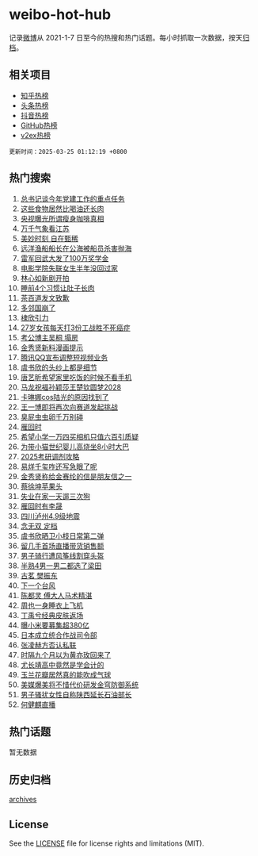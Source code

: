 # weibo-hot-hub

记录[微博](https://www.weibo.com)从 2021-1-7 日至今的热搜和热门话题。每小时抓取一次数据，按天[归档](archives)。

## 相关项目

- [知乎热榜](https://github.com/lonnyzhang423/zhihu-hot-hub)
- [头条热榜](https://github.com/lonnyzhang423/toutiao-hot-hub)
- [抖音热榜](https://github.com/lonnyzhang423/douyin-hot-hub)
- [GitHub热榜](https://github.com/lonnyzhang423/github-hot-hub)
- [v2ex热榜](https://github.com/lonnyzhang423/v2ex-hot-hub)


`更新时间：2025-03-25 01:12:19 +0800`

## 热门搜索

1. [总书记谈今年党建工作的重点任务](https://m.weibo.cn/search?containerid=100103type%3D1%26t%3D10%26q%3D%23%E6%80%BB%E4%B9%A6%E8%AE%B0%E8%B0%88%E4%BB%8A%E5%B9%B4%E5%85%9A%E5%BB%BA%E5%B7%A5%E4%BD%9C%E7%9A%84%E9%87%8D%E7%82%B9%E4%BB%BB%E5%8A%A1%23&stream_entry_id=51&isnewpage=1&extparam=seat%3D1%26cate%3D10103%26stream_entry_id%3D51%26filter_type%3Drealtimehot%26pos%3D0%26c_type%3D51%26q%3D%2523%25E6%2580%25BB%25E4%25B9%25A6%25E8%25AE%25B0%25E8%25B0%2588%25E4%25BB%258A%25E5%25B9%25B4%25E5%2585%259A%25E5%25BB%25BA%25E5%25B7%25A5%25E4%25BD%259C%25E7%259A%2584%25E9%2587%258D%25E7%2582%25B9%25E4%25BB%25BB%25E5%258A%25A1%2523%26dgr%3D0%26display_time%3D1742836338%26pre_seqid%3D17428363380280254188156)
1. [这些食物居然比喝油还长肉](https://m.weibo.cn/search?containerid=100103type%3D1%26t%3D10%26q%3D%23%E8%BF%99%E4%BA%9B%E9%A3%9F%E7%89%A9%E5%B1%85%E7%84%B6%E6%AF%94%E5%96%9D%E6%B2%B9%E8%BF%98%E9%95%BF%E8%82%89%23&stream_entry_id=31&isnewpage=1&extparam=seat%3D1%26cate%3D5001%26lcate%3D5001%26stream_entry_id%3D31%26q%3D%2523%25E8%25BF%2599%25E4%25BA%259B%25E9%25A3%259F%25E7%2589%25A9%25E5%25B1%2585%25E7%2584%25B6%25E6%25AF%2594%25E5%2596%259D%25E6%25B2%25B9%25E8%25BF%2598%25E9%2595%25BF%25E8%2582%2589%2523%26dgr%3D0%26realpos%3D1%26filter_type%3Drealtimehot%26c_type%3D31%26flag%3D1%26band_rank%3D1%26pos%3D0%26display_time%3D1742836338%26pre_seqid%3D17428363380280254188156)
1. [央视曝光所谓瘦身咖啡真相](https://m.weibo.cn/search?containerid=100103type%3D1%26t%3D10%26q%3D%23%E5%A4%AE%E8%A7%86%E6%9B%9D%E5%85%89%E6%89%80%E8%B0%93%E7%98%A6%E8%BA%AB%E5%92%96%E5%95%A1%E7%9C%9F%E7%9B%B8%23&stream_entry_id=31&isnewpage=1&extparam=seat%3D1%26cate%3D5001%26lcate%3D5001%26stream_entry_id%3D31%26q%3D%2523%25E5%25A4%25AE%25E8%25A7%2586%25E6%259B%259D%25E5%2585%2589%25E6%2589%2580%25E8%25B0%2593%25E7%2598%25A6%25E8%25BA%25AB%25E5%2592%2596%25E5%2595%25A1%25E7%259C%259F%25E7%259B%25B8%2523%26dgr%3D0%26realpos%3D2%26filter_type%3Drealtimehot%26c_type%3D31%26flag%3D0%26band_rank%3D2%26pos%3D1%26display_time%3D1742836338%26pre_seqid%3D17428363380280254188156)
1. [万千气象看江苏](https://m.weibo.cn/search?containerid=100103type%3D1%26t%3D10%26q%3D%23%E4%B8%87%E5%8D%83%E6%B0%94%E8%B1%A1%E7%9C%8B%E6%B1%9F%E8%8B%8F%23&stream_entry_id=31&isnewpage=1&extparam=seat%3D1%26cate%3D5001%26lcate%3D5001%26stream_entry_id%3D31%26q%3D%2523%25E4%25B8%2587%25E5%258D%2583%25E6%25B0%2594%25E8%25B1%25A1%25E7%259C%258B%25E6%25B1%259F%25E8%258B%258F%2523%26dgr%3D0%26realpos%3D3%26filter_type%3Drealtimehot%26c_type%3D31%26flag%3D0%26band_rank%3D3%26pos%3D2%26display_time%3D1742836338%26pre_seqid%3D17428363380280254188156)
1. [美妙时刻 自在甄稀](https://m.weibo.cn/search?containerid=100103type%3D1%26t%3D10%26q%3D%23%E7%BE%8E%E5%A6%99%E6%97%B6%E5%88%BB+%E8%87%AA%E5%9C%A8%E7%94%84%E7%A8%80%23&stream_entry_id=31&isnewpage=1&extparam=seat%3D1%26cate%3D5001%26lcate%3D5001%26is_ad_pos%3D1%26q%3D%2523%25E7%25BE%258E%25E5%25A6%2599%25E6%2597%25B6%25E5%2588%25BB%2520%25E8%2587%25AA%25E5%259C%25A8%25E7%2594%2584%25E7%25A8%2580%2523%26dgr%3D0%26adid%3D280129%26pos%3D3%26filter_type%3Drealtimehot%26band_rank%3D4%26c_type%3D31%26topic_ad%3D1%26stream_entry_id%3D31%26display_time%3D1742836338%26pre_seqid%3D17428363380280254188156)
1. [远洋渔船船长在公海被船员杀害抛海](https://m.weibo.cn/search?containerid=100103type%3D1%26t%3D10%26q%3D%23%E8%BF%9C%E6%B4%8B%E6%B8%94%E8%88%B9%E8%88%B9%E9%95%BF%E5%9C%A8%E5%85%AC%E6%B5%B7%E8%A2%AB%E8%88%B9%E5%91%98%E6%9D%80%E5%AE%B3%E6%8A%9B%E6%B5%B7%23&stream_entry_id=31&isnewpage=1&extparam=seat%3D1%26cate%3D5001%26lcate%3D5001%26stream_entry_id%3D31%26q%3D%2523%25E8%25BF%259C%25E6%25B4%258B%25E6%25B8%2594%25E8%2588%25B9%25E8%2588%25B9%25E9%2595%25BF%25E5%259C%25A8%25E5%2585%25AC%25E6%25B5%25B7%25E8%25A2%25AB%25E8%2588%25B9%25E5%2591%2598%25E6%259D%2580%25E5%25AE%25B3%25E6%258A%259B%25E6%25B5%25B7%2523%26dgr%3D0%26realpos%3D4%26filter_type%3Drealtimehot%26c_type%3D31%26flag%3D1%26band_rank%3D4%26pos%3D4%26display_time%3D1742836338%26pre_seqid%3D17428363380280254188156)
1. [雷军回武大发了100万奖学金](https://m.weibo.cn/search?containerid=100103type%3D1%26t%3D10%26q%3D%23%E9%9B%B7%E5%86%9B%E5%9B%9E%E6%AD%A6%E5%A4%A7%E5%8F%91%E4%BA%86100%E4%B8%87%E5%A5%96%E5%AD%A6%E9%87%91%23&stream_entry_id=31&isnewpage=1&extparam=seat%3D1%26cate%3D5001%26lcate%3D5001%26stream_entry_id%3D31%26q%3D%2523%25E9%259B%25B7%25E5%2586%259B%25E5%259B%259E%25E6%25AD%25A6%25E5%25A4%25A7%25E5%258F%2591%25E4%25BA%2586100%25E4%25B8%2587%25E5%25A5%2596%25E5%25AD%25A6%25E9%2587%2591%2523%26dgr%3D0%26realpos%3D5%26filter_type%3Drealtimehot%26c_type%3D31%26flag%3D2%26band_rank%3D5%26pos%3D5%26display_time%3D1742836338%26pre_seqid%3D17428363380280254188156)
1. [电影学院失联女生半年没回过家](https://m.weibo.cn/search?containerid=100103type%3D1%26t%3D10%26q%3D%23%E7%94%B5%E5%BD%B1%E5%AD%A6%E9%99%A2%E5%A4%B1%E8%81%94%E5%A5%B3%E7%94%9F%E5%8D%8A%E5%B9%B4%E6%B2%A1%E5%9B%9E%E8%BF%87%E5%AE%B6%23&stream_entry_id=31&isnewpage=1&extparam=seat%3D1%26cate%3D5001%26lcate%3D5001%26stream_entry_id%3D31%26q%3D%2523%25E7%2594%25B5%25E5%25BD%25B1%25E5%25AD%25A6%25E9%2599%25A2%25E5%25A4%25B1%25E8%2581%2594%25E5%25A5%25B3%25E7%2594%259F%25E5%258D%258A%25E5%25B9%25B4%25E6%25B2%25A1%25E5%259B%259E%25E8%25BF%2587%25E5%25AE%25B6%2523%26dgr%3D0%26realpos%3D6%26filter_type%3Drealtimehot%26c_type%3D31%26flag%3D0%26band_rank%3D6%26pos%3D6%26display_time%3D1742836338%26pre_seqid%3D17428363380280254188156)
1. [林心如新剧开拍](https://m.weibo.cn/search?containerid=100103type%3D1%26t%3D10%26q%3D%23%E6%9E%97%E5%BF%83%E5%A6%82%E6%96%B0%E5%89%A7%E5%BC%80%E6%8B%8D%23&stream_entry_id=31&isnewpage=1&extparam=seat%3D1%26cate%3D5001%26lcate%3D5001%26stream_entry_id%3D31%26q%3D%2523%25E6%259E%2597%25E5%25BF%2583%25E5%25A6%2582%25E6%2596%25B0%25E5%2589%25A7%25E5%25BC%2580%25E6%258B%258D%2523%26dgr%3D0%26realpos%3D7%26filter_type%3Drealtimehot%26c_type%3D31%26flag%3D1%26band_rank%3D7%26pos%3D7%26display_time%3D1742836338%26pre_seqid%3D17428363380280254188156)
1. [睡前4个习惯让肚子长肉](https://m.weibo.cn/search?containerid=100103type%3D1%26t%3D10%26q%3D%23%E7%9D%A1%E5%89%8D4%E4%B8%AA%E4%B9%A0%E6%83%AF%E8%AE%A9%E8%82%9A%E5%AD%90%E9%95%BF%E8%82%89%23&stream_entry_id=31&isnewpage=1&extparam=seat%3D1%26cate%3D5001%26lcate%3D5001%26stream_entry_id%3D31%26q%3D%2523%25E7%259D%25A1%25E5%2589%258D4%25E4%25B8%25AA%25E4%25B9%25A0%25E6%2583%25AF%25E8%25AE%25A9%25E8%2582%259A%25E5%25AD%2590%25E9%2595%25BF%25E8%2582%2589%2523%26dgr%3D0%26realpos%3D8%26filter_type%3Drealtimehot%26c_type%3D31%26flag%3D0%26band_rank%3D8%26pos%3D8%26display_time%3D1742836338%26pre_seqid%3D17428363380280254188156)
1. [茶百道发文致歉](https://m.weibo.cn/search?containerid=100103type%3D1%26t%3D10%26q%3D%23%E8%8C%B6%E7%99%BE%E9%81%93%E5%8F%91%E6%96%87%E8%87%B4%E6%AD%89%23&stream_entry_id=31&isnewpage=1&extparam=seat%3D1%26cate%3D5001%26lcate%3D5001%26stream_entry_id%3D31%26q%3D%2523%25E8%258C%25B6%25E7%2599%25BE%25E9%2581%2593%25E5%258F%2591%25E6%2596%2587%25E8%2587%25B4%25E6%25AD%2589%2523%26dgr%3D0%26realpos%3D9%26filter_type%3Drealtimehot%26c_type%3D31%26flag%3D0%26band_rank%3D9%26pos%3D9%26display_time%3D1742836338%26pre_seqid%3D17428363380280254188156)
1. [多邻国崩了](https://m.weibo.cn/search?containerid=100103type%3D1%26t%3D10%26q%3D%E5%A4%9A%E9%82%BB%E5%9B%BD%E5%B4%A9%E4%BA%86&stream_entry_id=31&isnewpage=1&extparam=seat%3D1%26cate%3D5001%26lcate%3D5001%26stream_entry_id%3D31%26q%3D%25E5%25A4%259A%25E9%2582%25BB%25E5%259B%25BD%25E5%25B4%25A9%25E4%25BA%2586%26dgr%3D0%26realpos%3D10%26filter_type%3Drealtimehot%26c_type%3D31%26flag%3D0%26band_rank%3D10%26pos%3D10%26display_time%3D1742836338%26pre_seqid%3D17428363380280254188156)
1. [棣欣引力](https://m.weibo.cn/search?containerid=100103type%3D1%26t%3D10%26q%3D%E6%A3%A3%E6%AC%A3%E5%BC%95%E5%8A%9B&stream_entry_id=31&isnewpage=1&extparam=seat%3D1%26cate%3D5001%26lcate%3D5001%26stream_entry_id%3D31%26q%3D%25E6%25A3%25A3%25E6%25AC%25A3%25E5%25BC%2595%25E5%258A%259B%26dgr%3D0%26realpos%3D11%26filter_type%3Drealtimehot%26c_type%3D31%26flag%3D2%26band_rank%3D11%26pos%3D11%26display_time%3D1742836338%26pre_seqid%3D17428363380280254188156)
1. [27岁女孩每天打3份工战胜不死癌症](https://m.weibo.cn/search?containerid=100103type%3D1%26t%3D10%26q%3D%2327%E5%B2%81%E5%A5%B3%E5%AD%A9%E6%AF%8F%E5%A4%A9%E6%89%933%E4%BB%BD%E5%B7%A5%E6%88%98%E8%83%9C%E4%B8%8D%E6%AD%BB%E7%99%8C%E7%97%87%23&stream_entry_id=31&isnewpage=1&extparam=seat%3D1%26cate%3D5001%26lcate%3D5001%26stream_entry_id%3D31%26q%3D%252327%25E5%25B2%2581%25E5%25A5%25B3%25E5%25AD%25A9%25E6%25AF%258F%25E5%25A4%25A9%25E6%2589%25933%25E4%25BB%25BD%25E5%25B7%25A5%25E6%2588%2598%25E8%2583%259C%25E4%25B8%258D%25E6%25AD%25BB%25E7%2599%258C%25E7%2597%2587%2523%26dgr%3D0%26realpos%3D12%26filter_type%3Drealtimehot%26c_type%3D31%26flag%3D2%26band_rank%3D12%26pos%3D12%26display_time%3D1742836338%26pre_seqid%3D17428363380280254188156)
1. [考公博主吴桐 塌房](https://m.weibo.cn/search?containerid=100103type%3D1%26t%3D10%26q%3D%E8%80%83%E5%85%AC%E5%8D%9A%E4%B8%BB%E5%90%B4%E6%A1%90+%E5%A1%8C%E6%88%BF&stream_entry_id=31&isnewpage=1&extparam=seat%3D1%26cate%3D5001%26lcate%3D5001%26stream_entry_id%3D31%26q%3D%25E8%2580%2583%25E5%2585%25AC%25E5%258D%259A%25E4%25B8%25BB%25E5%2590%25B4%25E6%25A1%2590%2520%25E5%25A1%258C%25E6%2588%25BF%26dgr%3D0%26realpos%3D13%26filter_type%3Drealtimehot%26c_type%3D31%26flag%3D2%26band_rank%3D13%26pos%3D13%26display_time%3D1742836338%26pre_seqid%3D17428363380280254188156)
1. [金秀贤新料漫画提示](https://m.weibo.cn/search?containerid=100103type%3D1%26t%3D10%26q%3D%23%E9%87%91%E7%A7%80%E8%B4%A4%E6%96%B0%E6%96%99%E6%BC%AB%E7%94%BB%E6%8F%90%E7%A4%BA%23&stream_entry_id=31&isnewpage=1&extparam=seat%3D1%26cate%3D5001%26lcate%3D5001%26stream_entry_id%3D31%26q%3D%2523%25E9%2587%2591%25E7%25A7%2580%25E8%25B4%25A4%25E6%2596%25B0%25E6%2596%2599%25E6%25BC%25AB%25E7%2594%25BB%25E6%258F%2590%25E7%25A4%25BA%2523%26dgr%3D0%26realpos%3D14%26filter_type%3Drealtimehot%26c_type%3D31%26flag%3D0%26band_rank%3D14%26pos%3D14%26display_time%3D1742836338%26pre_seqid%3D17428363380280254188156)
1. [腾讯QQ宣布调整短视频业务](https://m.weibo.cn/search?containerid=100103type%3D1%26t%3D10%26q%3D%23%E8%85%BE%E8%AE%AFQQ%E5%AE%A3%E5%B8%83%E8%B0%83%E6%95%B4%E7%9F%AD%E8%A7%86%E9%A2%91%E4%B8%9A%E5%8A%A1%23&stream_entry_id=31&isnewpage=1&extparam=seat%3D1%26cate%3D5001%26lcate%3D5001%26stream_entry_id%3D31%26q%3D%2523%25E8%2585%25BE%25E8%25AE%25AFQQ%25E5%25AE%25A3%25E5%25B8%2583%25E8%25B0%2583%25E6%2595%25B4%25E7%259F%25AD%25E8%25A7%2586%25E9%25A2%2591%25E4%25B8%259A%25E5%258A%25A1%2523%26dgr%3D0%26realpos%3D15%26filter_type%3Drealtimehot%26c_type%3D31%26flag%3D1%26band_rank%3D15%26pos%3D15%26display_time%3D1742836338%26pre_seqid%3D17428363380280254188156)
1. [虞书欣的头纱上都是细节](https://m.weibo.cn/search?containerid=100103type%3D1%26t%3D10%26q%3D%E8%99%9E%E4%B9%A6%E6%AC%A3%E7%9A%84%E5%A4%B4%E7%BA%B1%E4%B8%8A%E9%83%BD%E6%98%AF%E7%BB%86%E8%8A%82&stream_entry_id=31&isnewpage=1&extparam=seat%3D1%26cate%3D5001%26lcate%3D5001%26stream_entry_id%3D31%26q%3D%25E8%2599%259E%25E4%25B9%25A6%25E6%25AC%25A3%25E7%259A%2584%25E5%25A4%25B4%25E7%25BA%25B1%25E4%25B8%258A%25E9%2583%25BD%25E6%2598%25AF%25E7%25BB%2586%25E8%258A%2582%26dgr%3D0%26realpos%3D16%26filter_type%3Drealtimehot%26c_type%3D31%26flag%3D0%26band_rank%3D16%26pos%3D16%26display_time%3D1742836338%26pre_seqid%3D17428363380280254188156)
1. [唐艺昕希望家里吃饭的时候不看手机](https://m.weibo.cn/search?containerid=100103type%3D1%26t%3D10%26q%3D%E5%94%90%E8%89%BA%E6%98%95%E5%B8%8C%E6%9C%9B%E5%AE%B6%E9%87%8C%E5%90%83%E9%A5%AD%E7%9A%84%E6%97%B6%E5%80%99%E4%B8%8D%E7%9C%8B%E6%89%8B%E6%9C%BA&stream_entry_id=31&isnewpage=1&extparam=seat%3D1%26cate%3D5001%26lcate%3D5001%26stream_entry_id%3D31%26q%3D%25E5%2594%2590%25E8%2589%25BA%25E6%2598%2595%25E5%25B8%258C%25E6%259C%259B%25E5%25AE%25B6%25E9%2587%258C%25E5%2590%2583%25E9%25A5%25AD%25E7%259A%2584%25E6%2597%25B6%25E5%2580%2599%25E4%25B8%258D%25E7%259C%258B%25E6%2589%258B%25E6%259C%25BA%26dgr%3D0%26realpos%3D17%26filter_type%3Drealtimehot%26c_type%3D31%26flag%3D0%26band_rank%3D17%26pos%3D17%26display_time%3D1742836338%26pre_seqid%3D17428363380280254188156)
1. [马龙祝福孙颖莎王楚钦圆梦2028](https://m.weibo.cn/search?containerid=100103type%3D1%26t%3D10%26q%3D%23%E9%A9%AC%E9%BE%99%E7%A5%9D%E7%A6%8F%E5%AD%99%E9%A2%96%E8%8E%8E%E7%8E%8B%E6%A5%9A%E9%92%A6%E5%9C%86%E6%A2%A62028%23&stream_entry_id=31&isnewpage=1&extparam=seat%3D1%26cate%3D5001%26lcate%3D5001%26stream_entry_id%3D31%26q%3D%2523%25E9%25A9%25AC%25E9%25BE%2599%25E7%25A5%259D%25E7%25A6%258F%25E5%25AD%2599%25E9%25A2%2596%25E8%258E%258E%25E7%258E%258B%25E6%25A5%259A%25E9%2592%25A6%25E5%259C%2586%25E6%25A2%25A62028%2523%26dgr%3D0%26realpos%3D18%26filter_type%3Drealtimehot%26c_type%3D31%26flag%3D0%26band_rank%3D18%26pos%3D18%26display_time%3D1742836338%26pre_seqid%3D17428363380280254188156)
1. [卡琳娜cos陆光的原因找到了](https://m.weibo.cn/search?containerid=100103type%3D1%26t%3D10%26q%3D%E5%8D%A1%E7%90%B3%E5%A8%9Ccos%E9%99%86%E5%85%89%E7%9A%84%E5%8E%9F%E5%9B%A0%E6%89%BE%E5%88%B0%E4%BA%86&stream_entry_id=31&isnewpage=1&extparam=seat%3D1%26cate%3D5001%26lcate%3D5001%26stream_entry_id%3D31%26q%3D%25E5%258D%25A1%25E7%2590%25B3%25E5%25A8%259Ccos%25E9%2599%2586%25E5%2585%2589%25E7%259A%2584%25E5%258E%259F%25E5%259B%25A0%25E6%2589%25BE%25E5%2588%25B0%25E4%25BA%2586%26dgr%3D0%26realpos%3D19%26filter_type%3Drealtimehot%26c_type%3D31%26flag%3D0%26band_rank%3D19%26pos%3D19%26display_time%3D1742836338%26pre_seqid%3D17428363380280254188156)
1. [王一博即将再次向赛道发起挑战](https://m.weibo.cn/search?containerid=100103type%3D1%26t%3D10%26q%3D%23%E7%8E%8B%E4%B8%80%E5%8D%9A%E5%8D%B3%E5%B0%86%E5%86%8D%E6%AC%A1%E5%90%91%E8%B5%9B%E9%81%93%E5%8F%91%E8%B5%B7%E6%8C%91%E6%88%98%23&stream_entry_id=31&isnewpage=1&extparam=seat%3D1%26cate%3D5001%26lcate%3D5001%26stream_entry_id%3D31%26q%3D%2523%25E7%258E%258B%25E4%25B8%2580%25E5%258D%259A%25E5%258D%25B3%25E5%25B0%2586%25E5%2586%258D%25E6%25AC%25A1%25E5%2590%2591%25E8%25B5%259B%25E9%2581%2593%25E5%258F%2591%25E8%25B5%25B7%25E6%258C%2591%25E6%2588%2598%2523%26dgr%3D0%26realpos%3D20%26filter_type%3Drealtimehot%26c_type%3D31%26flag%3D0%26band_rank%3D20%26pos%3D20%26display_time%3D1742836338%26pre_seqid%3D17428363380280254188156)
1. [臭屁虫虫卵千万别碰](https://m.weibo.cn/search?containerid=100103type%3D1%26t%3D10%26q%3D%23%E8%87%AD%E5%B1%81%E8%99%AB%E8%99%AB%E5%8D%B5%E5%8D%83%E4%B8%87%E5%88%AB%E7%A2%B0%23&stream_entry_id=31&isnewpage=1&extparam=seat%3D1%26cate%3D5001%26lcate%3D5001%26stream_entry_id%3D31%26q%3D%2523%25E8%2587%25AD%25E5%25B1%2581%25E8%2599%25AB%25E8%2599%25AB%25E5%258D%25B5%25E5%258D%2583%25E4%25B8%2587%25E5%2588%25AB%25E7%25A2%25B0%2523%26dgr%3D0%26realpos%3D21%26filter_type%3Drealtimehot%26c_type%3D31%26flag%3D0%26band_rank%3D21%26pos%3D21%26display_time%3D1742836338%26pre_seqid%3D17428363380280254188156)
1. [雁回时](https://m.weibo.cn/search?containerid=100103type%3D1%26t%3D10%26q%3D%E9%9B%81%E5%9B%9E%E6%97%B6&stream_entry_id=31&isnewpage=1&extparam=seat%3D1%26cate%3D5001%26lcate%3D5001%26stream_entry_id%3D31%26q%3D%25E9%259B%2581%25E5%259B%259E%25E6%2597%25B6%26dgr%3D0%26realpos%3D22%26filter_type%3Drealtimehot%26c_type%3D31%26flag%3D0%26band_rank%3D22%26pos%3D22%26display_time%3D1742836338%26pre_seqid%3D17428363380280254188156)
1. [希望小学一万四买相机只值六百引质疑](https://m.weibo.cn/search?containerid=100103type%3D1%26t%3D10%26q%3D%23%E5%B8%8C%E6%9C%9B%E5%B0%8F%E5%AD%A6%E4%B8%80%E4%B8%87%E5%9B%9B%E4%B9%B0%E7%9B%B8%E6%9C%BA%E5%8F%AA%E5%80%BC%E5%85%AD%E7%99%BE%E5%BC%95%E8%B4%A8%E7%96%91%23&stream_entry_id=31&isnewpage=1&extparam=seat%3D1%26cate%3D5001%26lcate%3D5001%26stream_entry_id%3D31%26q%3D%2523%25E5%25B8%258C%25E6%259C%259B%25E5%25B0%258F%25E5%25AD%25A6%25E4%25B8%2580%25E4%25B8%2587%25E5%259B%259B%25E4%25B9%25B0%25E7%259B%25B8%25E6%259C%25BA%25E5%258F%25AA%25E5%2580%25BC%25E5%2585%25AD%25E7%2599%25BE%25E5%25BC%2595%25E8%25B4%25A8%25E7%2596%2591%2523%26dgr%3D0%26realpos%3D23%26filter_type%3Drealtimehot%26c_type%3D31%26flag%3D0%26band_rank%3D23%26pos%3D23%26display_time%3D1742836338%26pre_seqid%3D17428363380280254188156)
1. [为带小猫世纪婴儿高烧坐8小时大巴](https://m.weibo.cn/search?containerid=100103type%3D1%26t%3D10%26q%3D%23%E4%B8%BA%E5%B8%A6%E5%B0%8F%E7%8C%AB%E4%B8%96%E7%BA%AA%E5%A9%B4%E5%84%BF%E9%AB%98%E7%83%A7%E5%9D%908%E5%B0%8F%E6%97%B6%E5%A4%A7%E5%B7%B4%23&stream_entry_id=31&isnewpage=1&extparam=seat%3D1%26cate%3D5001%26lcate%3D5001%26stream_entry_id%3D31%26q%3D%2523%25E4%25B8%25BA%25E5%25B8%25A6%25E5%25B0%258F%25E7%258C%25AB%25E4%25B8%2596%25E7%25BA%25AA%25E5%25A9%25B4%25E5%2584%25BF%25E9%25AB%2598%25E7%2583%25A7%25E5%259D%25908%25E5%25B0%258F%25E6%2597%25B6%25E5%25A4%25A7%25E5%25B7%25B4%2523%26dgr%3D0%26realpos%3D24%26filter_type%3Drealtimehot%26c_type%3D31%26flag%3D0%26band_rank%3D24%26pos%3D24%26display_time%3D1742836338%26pre_seqid%3D17428363380280254188156)
1. [2025考研调剂攻略](https://m.weibo.cn/search?containerid=100103type%3D1%26t%3D10%26q%3D2025%E8%80%83%E7%A0%94%E8%B0%83%E5%89%82%E6%94%BB%E7%95%A5&stream_entry_id=31&isnewpage=1&extparam=seat%3D1%26cate%3D5001%26lcate%3D5001%26stream_entry_id%3D31%26q%3D2025%25E8%2580%2583%25E7%25A0%2594%25E8%25B0%2583%25E5%2589%2582%25E6%2594%25BB%25E7%2595%25A5%26dgr%3D0%26realpos%3D25%26filter_type%3Drealtimehot%26c_type%3D31%26flag%3D1%26band_rank%3D25%26pos%3D25%26display_time%3D1742836338%26pre_seqid%3D17428363380280254188156)
1. [易烊千玺咋还写急眼了呢](https://m.weibo.cn/search?containerid=100103type%3D1%26t%3D10%26q%3D%E6%98%93%E7%83%8A%E5%8D%83%E7%8E%BA%E5%92%8B%E8%BF%98%E5%86%99%E6%80%A5%E7%9C%BC%E4%BA%86%E5%91%A2&stream_entry_id=31&isnewpage=1&extparam=seat%3D1%26cate%3D5001%26lcate%3D5001%26stream_entry_id%3D31%26q%3D%25E6%2598%2593%25E7%2583%258A%25E5%258D%2583%25E7%258E%25BA%25E5%2592%258B%25E8%25BF%2598%25E5%2586%2599%25E6%2580%25A5%25E7%259C%25BC%25E4%25BA%2586%25E5%2591%25A2%26dgr%3D0%26realpos%3D26%26filter_type%3Drealtimehot%26c_type%3D31%26flag%3D0%26band_rank%3D26%26pos%3D26%26display_time%3D1742836338%26pre_seqid%3D17428363380280254188156)
1. [金秀贤称给金赛纶的信是朋友信之一](https://m.weibo.cn/search?containerid=100103type%3D1%26t%3D10%26q%3D%23%E9%87%91%E7%A7%80%E8%B4%A4%E7%A7%B0%E7%BB%99%E9%87%91%E8%B5%9B%E7%BA%B6%E7%9A%84%E4%BF%A1%E6%98%AF%E6%9C%8B%E5%8F%8B%E4%BF%A1%E4%B9%8B%E4%B8%80%23&stream_entry_id=31&isnewpage=1&extparam=seat%3D1%26cate%3D5001%26lcate%3D5001%26stream_entry_id%3D31%26q%3D%2523%25E9%2587%2591%25E7%25A7%2580%25E8%25B4%25A4%25E7%25A7%25B0%25E7%25BB%2599%25E9%2587%2591%25E8%25B5%259B%25E7%25BA%25B6%25E7%259A%2584%25E4%25BF%25A1%25E6%2598%25AF%25E6%259C%258B%25E5%258F%258B%25E4%25BF%25A1%25E4%25B9%258B%25E4%25B8%2580%2523%26dgr%3D0%26realpos%3D27%26filter_type%3Drealtimehot%26c_type%3D31%26flag%3D0%26band_rank%3D27%26pos%3D27%26display_time%3D1742836338%26pre_seqid%3D17428363380280254188156)
1. [蔡徐坤苹果头](https://m.weibo.cn/search?containerid=100103type%3D1%26t%3D10%26q%3D%E8%94%A1%E5%BE%90%E5%9D%A4%E8%8B%B9%E6%9E%9C%E5%A4%B4&stream_entry_id=31&isnewpage=1&extparam=seat%3D1%26cate%3D5001%26lcate%3D5001%26stream_entry_id%3D31%26q%3D%25E8%2594%25A1%25E5%25BE%2590%25E5%259D%25A4%25E8%258B%25B9%25E6%259E%259C%25E5%25A4%25B4%26dgr%3D0%26realpos%3D28%26filter_type%3Drealtimehot%26c_type%3D31%26flag%3D0%26band_rank%3D28%26pos%3D28%26display_time%3D1742836338%26pre_seqid%3D17428363380280254188156)
1. [失业在家一天遛三次狗](https://m.weibo.cn/search?containerid=100103type%3D1%26t%3D10%26q%3D%23%E5%A4%B1%E4%B8%9A%E5%9C%A8%E5%AE%B6%E4%B8%80%E5%A4%A9%E9%81%9B%E4%B8%89%E6%AC%A1%E7%8B%97%23&stream_entry_id=31&isnewpage=1&extparam=seat%3D1%26cate%3D5001%26lcate%3D5001%26stream_entry_id%3D31%26q%3D%2523%25E5%25A4%25B1%25E4%25B8%259A%25E5%259C%25A8%25E5%25AE%25B6%25E4%25B8%2580%25E5%25A4%25A9%25E9%2581%259B%25E4%25B8%2589%25E6%25AC%25A1%25E7%258B%2597%2523%26dgr%3D0%26realpos%3D29%26filter_type%3Drealtimehot%26c_type%3D31%26flag%3D0%26band_rank%3D29%26pos%3D29%26display_time%3D1742836338%26pre_seqid%3D17428363380280254188156)
1. [雁回时有李晟](https://m.weibo.cn/search?containerid=100103type%3D1%26t%3D10%26q%3D%23%E9%9B%81%E5%9B%9E%E6%97%B6%E6%9C%89%E6%9D%8E%E6%99%9F%23&stream_entry_id=31&isnewpage=1&extparam=seat%3D1%26cate%3D5001%26lcate%3D5001%26stream_entry_id%3D31%26q%3D%2523%25E9%259B%2581%25E5%259B%259E%25E6%2597%25B6%25E6%259C%2589%25E6%259D%258E%25E6%2599%259F%2523%26dgr%3D0%26realpos%3D30%26filter_type%3Drealtimehot%26c_type%3D31%26flag%3D0%26band_rank%3D30%26pos%3D30%26display_time%3D1742836338%26pre_seqid%3D17428363380280254188156)
1. [四川泸州4.9级地震](https://m.weibo.cn/search?containerid=100103type%3D1%26t%3D10%26q%3D%23%E5%9B%9B%E5%B7%9D%E6%B3%B8%E5%B7%9E4.9%E7%BA%A7%E5%9C%B0%E9%9C%87%23&stream_entry_id=31&isnewpage=1&extparam=seat%3D1%26cate%3D5001%26lcate%3D5001%26stream_entry_id%3D31%26q%3D%2523%25E5%259B%259B%25E5%25B7%259D%25E6%25B3%25B8%25E5%25B7%259E4.9%25E7%25BA%25A7%25E5%259C%25B0%25E9%259C%2587%2523%26dgr%3D0%26realpos%3D31%26filter_type%3Drealtimehot%26c_type%3D31%26flag%3D0%26band_rank%3D31%26pos%3D31%26display_time%3D1742836338%26pre_seqid%3D17428363380280254188156)
1. [念无双 定档](https://m.weibo.cn/search?containerid=100103type%3D1%26t%3D10%26q%3D%E5%BF%B5%E6%97%A0%E5%8F%8C+%E5%AE%9A%E6%A1%A3&stream_entry_id=31&isnewpage=1&extparam=seat%3D1%26cate%3D5001%26lcate%3D5001%26stream_entry_id%3D31%26q%3D%25E5%25BF%25B5%25E6%2597%25A0%25E5%258F%258C%2520%25E5%25AE%259A%25E6%25A1%25A3%26dgr%3D0%26realpos%3D32%26filter_type%3Drealtimehot%26c_type%3D31%26flag%3D0%26band_rank%3D32%26pos%3D32%26display_time%3D1742836338%26pre_seqid%3D17428363380280254188156)
1. [虞书欣晒卫小枝日常第二弹](https://m.weibo.cn/search?containerid=100103type%3D1%26t%3D10%26q%3D%23%E8%99%9E%E4%B9%A6%E6%AC%A3%E6%99%92%E5%8D%AB%E5%B0%8F%E6%9E%9D%E6%97%A5%E5%B8%B8%E7%AC%AC%E4%BA%8C%E5%BC%B9%23&stream_entry_id=31&isnewpage=1&extparam=seat%3D1%26cate%3D5001%26lcate%3D5001%26stream_entry_id%3D31%26q%3D%2523%25E8%2599%259E%25E4%25B9%25A6%25E6%25AC%25A3%25E6%2599%2592%25E5%258D%25AB%25E5%25B0%258F%25E6%259E%259D%25E6%2597%25A5%25E5%25B8%25B8%25E7%25AC%25AC%25E4%25BA%258C%25E5%25BC%25B9%2523%26dgr%3D0%26realpos%3D33%26filter_type%3Drealtimehot%26c_type%3D31%26flag%3D0%26band_rank%3D33%26pos%3D33%26display_time%3D1742836338%26pre_seqid%3D17428363380280254188156)
1. [留几手首场直播带货销售额](https://m.weibo.cn/search?containerid=100103type%3D1%26t%3D10%26q%3D%23%E7%95%99%E5%87%A0%E6%89%8B%E9%A6%96%E5%9C%BA%E7%9B%B4%E6%92%AD%E5%B8%A6%E8%B4%A7%E9%94%80%E5%94%AE%E9%A2%9D%23&stream_entry_id=31&isnewpage=1&extparam=seat%3D1%26cate%3D5001%26lcate%3D5001%26stream_entry_id%3D31%26q%3D%2523%25E7%2595%2599%25E5%2587%25A0%25E6%2589%258B%25E9%25A6%2596%25E5%259C%25BA%25E7%259B%25B4%25E6%2592%25AD%25E5%25B8%25A6%25E8%25B4%25A7%25E9%2594%2580%25E5%2594%25AE%25E9%25A2%259D%2523%26dgr%3D0%26realpos%3D34%26filter_type%3Drealtimehot%26c_type%3D31%26flag%3D0%26band_rank%3D34%26pos%3D34%26display_time%3D1742836338%26pre_seqid%3D17428363380280254188156)
1. [男子骑行遭风筝线割穿头盔](https://m.weibo.cn/search?containerid=100103type%3D1%26t%3D10%26q%3D%23%E7%94%B7%E5%AD%90%E9%AA%91%E8%A1%8C%E9%81%AD%E9%A3%8E%E7%AD%9D%E7%BA%BF%E5%89%B2%E7%A9%BF%E5%A4%B4%E7%9B%94%23&stream_entry_id=31&isnewpage=1&extparam=seat%3D1%26cate%3D5001%26lcate%3D5001%26stream_entry_id%3D31%26q%3D%2523%25E7%2594%25B7%25E5%25AD%2590%25E9%25AA%2591%25E8%25A1%258C%25E9%2581%25AD%25E9%25A3%258E%25E7%25AD%259D%25E7%25BA%25BF%25E5%2589%25B2%25E7%25A9%25BF%25E5%25A4%25B4%25E7%259B%2594%2523%26dgr%3D0%26realpos%3D35%26filter_type%3Drealtimehot%26c_type%3D31%26flag%3D0%26band_rank%3D35%26pos%3D35%26display_time%3D1742836338%26pre_seqid%3D17428363380280254188156)
1. [半熟4男一男二都选了梁田](https://m.weibo.cn/search?containerid=100103type%3D1%26t%3D10%26q%3D%E5%8D%8A%E7%86%9F4%E7%94%B7%E4%B8%80%E7%94%B7%E4%BA%8C%E9%83%BD%E9%80%89%E4%BA%86%E6%A2%81%E7%94%B0&stream_entry_id=31&isnewpage=1&extparam=seat%3D1%26cate%3D5001%26lcate%3D5001%26stream_entry_id%3D31%26q%3D%25E5%258D%258A%25E7%2586%259F4%25E7%2594%25B7%25E4%25B8%2580%25E7%2594%25B7%25E4%25BA%258C%25E9%2583%25BD%25E9%2580%2589%25E4%25BA%2586%25E6%25A2%2581%25E7%2594%25B0%26dgr%3D0%26realpos%3D36%26filter_type%3Drealtimehot%26c_type%3D31%26flag%3D0%26band_rank%3D36%26pos%3D36%26display_time%3D1742836338%26pre_seqid%3D17428363380280254188156)
1. [古茗 樊振东](https://m.weibo.cn/search?containerid=100103type%3D1%26t%3D10%26q%3D%E5%8F%A4%E8%8C%97+%E6%A8%8A%E6%8C%AF%E4%B8%9C&stream_entry_id=31&isnewpage=1&extparam=seat%3D1%26cate%3D5001%26lcate%3D5001%26stream_entry_id%3D31%26q%3D%25E5%258F%25A4%25E8%258C%2597%2520%25E6%25A8%258A%25E6%258C%25AF%25E4%25B8%259C%26dgr%3D0%26realpos%3D37%26filter_type%3Drealtimehot%26c_type%3D31%26flag%3D0%26band_rank%3D37%26pos%3D37%26display_time%3D1742836338%26pre_seqid%3D17428363380280254188156)
1. [下一个台风](https://m.weibo.cn/search?containerid=100103type%3D1%26t%3D10%26q%3D%E4%B8%8B%E4%B8%80%E4%B8%AA%E5%8F%B0%E9%A3%8E&stream_entry_id=31&isnewpage=1&extparam=seat%3D1%26cate%3D5001%26lcate%3D5001%26stream_entry_id%3D31%26q%3D%25E4%25B8%258B%25E4%25B8%2580%25E4%25B8%25AA%25E5%258F%25B0%25E9%25A3%258E%26dgr%3D0%26realpos%3D38%26filter_type%3Drealtimehot%26c_type%3D31%26flag%3D1%26band_rank%3D38%26pos%3D38%26display_time%3D1742836338%26pre_seqid%3D17428363380280254188156)
1. [陈都灵 傅大人马术精湛](https://m.weibo.cn/search?containerid=100103type%3D1%26t%3D10%26q%3D%E9%99%88%E9%83%BD%E7%81%B5+%E5%82%85%E5%A4%A7%E4%BA%BA%E9%A9%AC%E6%9C%AF%E7%B2%BE%E6%B9%9B&stream_entry_id=31&isnewpage=1&extparam=seat%3D1%26cate%3D5001%26lcate%3D5001%26stream_entry_id%3D31%26q%3D%25E9%2599%2588%25E9%2583%25BD%25E7%2581%25B5%2520%25E5%2582%2585%25E5%25A4%25A7%25E4%25BA%25BA%25E9%25A9%25AC%25E6%259C%25AF%25E7%25B2%25BE%25E6%25B9%259B%26dgr%3D0%26realpos%3D39%26filter_type%3Drealtimehot%26c_type%3D31%26flag%3D1%26band_rank%3D39%26pos%3D39%26display_time%3D1742836338%26pre_seqid%3D17428363380280254188156)
1. [周也一身睡衣上飞机](https://m.weibo.cn/search?containerid=100103type%3D1%26t%3D10%26q%3D%E5%91%A8%E4%B9%9F%E4%B8%80%E8%BA%AB%E7%9D%A1%E8%A1%A3%E4%B8%8A%E9%A3%9E%E6%9C%BA&stream_entry_id=31&isnewpage=1&extparam=seat%3D1%26cate%3D5001%26lcate%3D5001%26stream_entry_id%3D31%26q%3D%25E5%2591%25A8%25E4%25B9%259F%25E4%25B8%2580%25E8%25BA%25AB%25E7%259D%25A1%25E8%25A1%25A3%25E4%25B8%258A%25E9%25A3%259E%25E6%259C%25BA%26dgr%3D0%26realpos%3D40%26filter_type%3Drealtimehot%26c_type%3D31%26flag%3D0%26band_rank%3D40%26pos%3D40%26display_time%3D1742836338%26pre_seqid%3D17428363380280254188156)
1. [丁禹兮经典皮肤返场](https://m.weibo.cn/search?containerid=100103type%3D1%26t%3D10%26q%3D%23%E4%B8%81%E7%A6%B9%E5%85%AE%E7%BB%8F%E5%85%B8%E7%9A%AE%E8%82%A4%E8%BF%94%E5%9C%BA%23&stream_entry_id=31&isnewpage=1&extparam=seat%3D1%26cate%3D5001%26lcate%3D5001%26stream_entry_id%3D31%26q%3D%2523%25E4%25B8%2581%25E7%25A6%25B9%25E5%2585%25AE%25E7%25BB%258F%25E5%2585%25B8%25E7%259A%25AE%25E8%2582%25A4%25E8%25BF%2594%25E5%259C%25BA%2523%26dgr%3D0%26realpos%3D41%26filter_type%3Drealtimehot%26c_type%3D31%26flag%3D0%26band_rank%3D41%26pos%3D41%26display_time%3D1742836338%26pre_seqid%3D17428363380280254188156)
1. [曝小米要募集超380亿](https://m.weibo.cn/search?containerid=100103type%3D1%26t%3D10%26q%3D%23%E6%9B%9D%E5%B0%8F%E7%B1%B3%E8%A6%81%E5%8B%9F%E9%9B%86%E8%B6%85380%E4%BA%BF%23&stream_entry_id=31&isnewpage=1&extparam=seat%3D1%26cate%3D5001%26lcate%3D5001%26stream_entry_id%3D31%26q%3D%2523%25E6%259B%259D%25E5%25B0%258F%25E7%25B1%25B3%25E8%25A6%2581%25E5%258B%259F%25E9%259B%2586%25E8%25B6%2585380%25E4%25BA%25BF%2523%26dgr%3D0%26realpos%3D42%26filter_type%3Drealtimehot%26c_type%3D31%26flag%3D0%26band_rank%3D42%26pos%3D42%26display_time%3D1742836338%26pre_seqid%3D17428363380280254188156)
1. [日本成立统合作战司令部](https://m.weibo.cn/search?containerid=100103type%3D1%26t%3D10%26q%3D%23%E6%97%A5%E6%9C%AC%E6%88%90%E7%AB%8B%E7%BB%9F%E5%90%88%E4%BD%9C%E6%88%98%E5%8F%B8%E4%BB%A4%E9%83%A8%23&stream_entry_id=31&isnewpage=1&extparam=seat%3D1%26cate%3D5001%26lcate%3D5001%26stream_entry_id%3D31%26q%3D%2523%25E6%2597%25A5%25E6%259C%25AC%25E6%2588%2590%25E7%25AB%258B%25E7%25BB%259F%25E5%2590%2588%25E4%25BD%259C%25E6%2588%2598%25E5%258F%25B8%25E4%25BB%25A4%25E9%2583%25A8%2523%26dgr%3D0%26realpos%3D43%26filter_type%3Drealtimehot%26c_type%3D31%26flag%3D0%26band_rank%3D43%26pos%3D43%26display_time%3D1742836338%26pre_seqid%3D17428363380280254188156)
1. [张凌赫方否认私联](https://m.weibo.cn/search?containerid=100103type%3D1%26t%3D10%26q%3D%23%E5%BC%A0%E5%87%8C%E8%B5%AB%E6%96%B9%E5%90%A6%E8%AE%A4%E7%A7%81%E8%81%94%23&stream_entry_id=31&isnewpage=1&extparam=seat%3D1%26cate%3D5001%26lcate%3D5001%26stream_entry_id%3D31%26q%3D%2523%25E5%25BC%25A0%25E5%2587%258C%25E8%25B5%25AB%25E6%2596%25B9%25E5%2590%25A6%25E8%25AE%25A4%25E7%25A7%2581%25E8%2581%2594%2523%26dgr%3D0%26realpos%3D44%26filter_type%3Drealtimehot%26c_type%3D31%26flag%3D0%26band_rank%3D44%26pos%3D44%26display_time%3D1742836338%26pre_seqid%3D17428363380280254188156)
1. [时隔九个月以为黄亦玫回来了](https://m.weibo.cn/search?containerid=100103type%3D1%26t%3D10%26q%3D%E6%97%B6%E9%9A%94%E4%B9%9D%E4%B8%AA%E6%9C%88%E4%BB%A5%E4%B8%BA%E9%BB%84%E4%BA%A6%E7%8E%AB%E5%9B%9E%E6%9D%A5%E4%BA%86&stream_entry_id=31&isnewpage=1&extparam=seat%3D1%26cate%3D5001%26lcate%3D5001%26stream_entry_id%3D31%26q%3D%25E6%2597%25B6%25E9%259A%2594%25E4%25B9%259D%25E4%25B8%25AA%25E6%259C%2588%25E4%25BB%25A5%25E4%25B8%25BA%25E9%25BB%2584%25E4%25BA%25A6%25E7%258E%25AB%25E5%259B%259E%25E6%259D%25A5%25E4%25BA%2586%26dgr%3D0%26realpos%3D45%26filter_type%3Drealtimehot%26c_type%3D31%26flag%3D0%26band_rank%3D45%26pos%3D45%26display_time%3D1742836338%26pre_seqid%3D17428363380280254188156)
1. [尤长靖高中竟然是学会计的](https://m.weibo.cn/search?containerid=100103type%3D1%26t%3D10%26q%3D%E5%B0%A4%E9%95%BF%E9%9D%96%E9%AB%98%E4%B8%AD%E7%AB%9F%E7%84%B6%E6%98%AF%E5%AD%A6%E4%BC%9A%E8%AE%A1%E7%9A%84&stream_entry_id=31&isnewpage=1&extparam=seat%3D1%26cate%3D5001%26lcate%3D5001%26stream_entry_id%3D31%26q%3D%25E5%25B0%25A4%25E9%2595%25BF%25E9%259D%2596%25E9%25AB%2598%25E4%25B8%25AD%25E7%25AB%259F%25E7%2584%25B6%25E6%2598%25AF%25E5%25AD%25A6%25E4%25BC%259A%25E8%25AE%25A1%25E7%259A%2584%26dgr%3D0%26realpos%3D46%26filter_type%3Drealtimehot%26c_type%3D31%26flag%3D0%26band_rank%3D46%26pos%3D46%26display_time%3D1742836338%26pre_seqid%3D17428363380280254188156)
1. [玉兰花瓣居然真的能吹成气球](https://m.weibo.cn/search?containerid=100103type%3D1%26t%3D10%26q%3D%23%E7%8E%89%E5%85%B0%E8%8A%B1%E7%93%A3%E5%B1%85%E7%84%B6%E7%9C%9F%E7%9A%84%E8%83%BD%E5%90%B9%E6%88%90%E6%B0%94%E7%90%83%23&stream_entry_id=31&isnewpage=1&extparam=seat%3D1%26cate%3D5001%26lcate%3D5001%26stream_entry_id%3D31%26q%3D%2523%25E7%258E%2589%25E5%2585%25B0%25E8%258A%25B1%25E7%2593%25A3%25E5%25B1%2585%25E7%2584%25B6%25E7%259C%259F%25E7%259A%2584%25E8%2583%25BD%25E5%2590%25B9%25E6%2588%2590%25E6%25B0%2594%25E7%2590%2583%2523%26dgr%3D0%26realpos%3D47%26filter_type%3Drealtimehot%26c_type%3D31%26flag%3D0%26band_rank%3D47%26pos%3D47%26display_time%3D1742836338%26pre_seqid%3D17428363380280254188156)
1. [美媒爆美将不惜代价研发金穹防御系统](https://m.weibo.cn/search?containerid=100103type%3D1%26t%3D10%26q%3D%23%E7%BE%8E%E5%AA%92%E7%88%86%E7%BE%8E%E5%B0%86%E4%B8%8D%E6%83%9C%E4%BB%A3%E4%BB%B7%E7%A0%94%E5%8F%91%E9%87%91%E7%A9%B9%E9%98%B2%E5%BE%A1%E7%B3%BB%E7%BB%9F%23&stream_entry_id=31&isnewpage=1&extparam=seat%3D1%26cate%3D5001%26lcate%3D5001%26stream_entry_id%3D31%26q%3D%2523%25E7%25BE%258E%25E5%25AA%2592%25E7%2588%2586%25E7%25BE%258E%25E5%25B0%2586%25E4%25B8%258D%25E6%2583%259C%25E4%25BB%25A3%25E4%25BB%25B7%25E7%25A0%2594%25E5%258F%2591%25E9%2587%2591%25E7%25A9%25B9%25E9%2598%25B2%25E5%25BE%25A1%25E7%25B3%25BB%25E7%25BB%259F%2523%26dgr%3D0%26realpos%3D48%26filter_type%3Drealtimehot%26c_type%3D31%26flag%3D0%26band_rank%3D48%26pos%3D48%26display_time%3D1742836338%26pre_seqid%3D17428363380280254188156)
1. [男子骚扰女性自称陕西延长石油部长](https://m.weibo.cn/search?containerid=100103type%3D1%26t%3D10%26q%3D%23%E7%94%B7%E5%AD%90%E9%AA%9A%E6%89%B0%E5%A5%B3%E6%80%A7%E8%87%AA%E7%A7%B0%E9%99%95%E8%A5%BF%E5%BB%B6%E9%95%BF%E7%9F%B3%E6%B2%B9%E9%83%A8%E9%95%BF%23&stream_entry_id=31&isnewpage=1&extparam=seat%3D1%26cate%3D5001%26lcate%3D5001%26stream_entry_id%3D31%26q%3D%2523%25E7%2594%25B7%25E5%25AD%2590%25E9%25AA%259A%25E6%2589%25B0%25E5%25A5%25B3%25E6%2580%25A7%25E8%2587%25AA%25E7%25A7%25B0%25E9%2599%2595%25E8%25A5%25BF%25E5%25BB%25B6%25E9%2595%25BF%25E7%259F%25B3%25E6%25B2%25B9%25E9%2583%25A8%25E9%2595%25BF%2523%26dgr%3D0%26realpos%3D49%26filter_type%3Drealtimehot%26c_type%3D31%26flag%3D0%26band_rank%3D49%26pos%3D49%26display_time%3D1742836338%26pre_seqid%3D17428363380280254188156)
1. [何健麒直播](https://m.weibo.cn/search?containerid=100103type%3D1%26t%3D10%26q%3D%E4%BD%95%E5%81%A5%E9%BA%92%E7%9B%B4%E6%92%AD&stream_entry_id=31&isnewpage=1&extparam=seat%3D1%26cate%3D5001%26lcate%3D5001%26stream_entry_id%3D31%26q%3D%25E4%25BD%2595%25E5%2581%25A5%25E9%25BA%2592%25E7%259B%25B4%25E6%2592%25AD%26dgr%3D0%26realpos%3D50%26filter_type%3Drealtimehot%26c_type%3D31%26flag%3D0%26band_rank%3D50%26pos%3D50%26display_time%3D1742836338%26pre_seqid%3D17428363380280254188156)

## 热门话题

暂无数据

## 历史归档

[archives](archives)

## License

See the [LICENSE](LICENSE) file for license rights and limitations (MIT).
